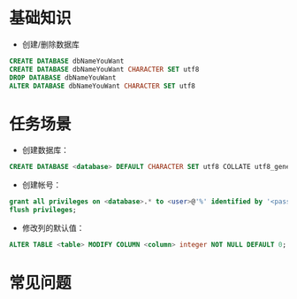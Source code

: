 # 基础知识
* 创建/删除数据库
```sql
CREATE DATABASE dbNameYouWant
CREATE DATABASE dbNameYouWant CHARACTER SET utf8
DROP DATABASE dbNameYouWant
ALTER DATABASE dbNameYouWant CHARACTER SET utf8
```

# 任务场景
* 创建数据库：
```sql
CREATE DATABASE <database> DEFAULT CHARACTER SET utf8 COLLATE utf8_general_ci;
```

* 创建帐号：
```sql
grant all privileges on <database>.* to <user>@'%' identified by '<password>';
flush privileges;
```

* 修改列的默认值：
```sql
ALTER TABLE <table> MODIFY COLUMN <column> integer NOT NULL DEFAULT 0;
```

# 常见问题